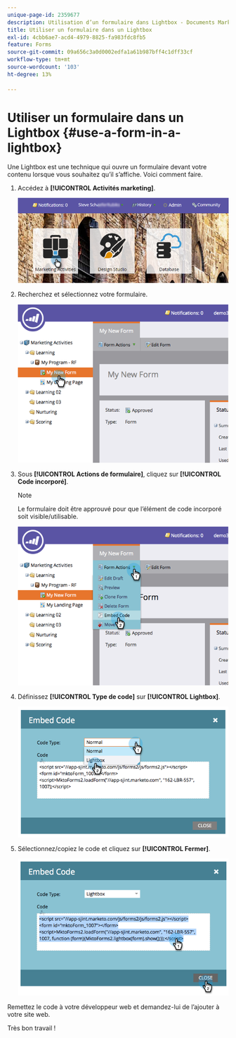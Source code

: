 ```yaml
---
unique-page-id: 2359677
description: Utilisation d’un formulaire dans Lightbox - Documents Marketo - Documentation du produit
title: Utiliser un formulaire dans un Lightbox
exl-id: 4cbb6ae7-acd4-4979-8825-fa983fdc8fb5
feature: Forms
source-git-commit: 09a656c3a0d0002edfa1a61b987bff4c1dff33cf
workflow-type: tm+mt
source-wordcount: '103'
ht-degree: 13%

---
```


# Utiliser un formulaire dans un Lightbox {#use-a-form-in-a-lightbox}

Une Lightbox est une technique qui ouvre un formulaire devant votre contenu lorsque vous souhaitez qu’il s’affiche. Voici comment faire.

1. Accédez à **[!UICONTROL Activités marketing]**.

   ![](assets/login-marketing-activities-8.png)

1. Recherchez et sélectionnez votre formulaire.

   ![](assets/image2014-9-15-14-3a32-3a15.png)

1. Sous **[!UICONTROL Actions de formulaire]**, cliquez sur **[!UICONTROL Code incorporé]**.

   >[!NOTE]
   >
   >Le formulaire doit être approuvé pour que l’élément de code incorporé soit visible/utilisable.

   ![](assets/image2014-9-15-14-3a32-3a24.png)

1. Définissez **[!UICONTROL Type de code]** sur **[!UICONTROL Lightbox]**.

   ![](assets/image2014-9-15-14-3a32-3a31.png)

1. Sélectionnez/copiez le code et cliquez sur **[!UICONTROL Fermer]**.

   ![](assets/image2014-9-15-14-3a32-3a39.png)

Remettez le code à votre développeur web et demandez-lui de l’ajouter à votre site web.

Très bon travail !
